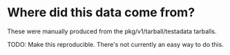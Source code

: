 # Where did this data come from?

These were manually produced from the pkg/v1/tarball/testadata tarballs.

TODO: Make this reproducible. There's not currently an easy way to do this.
